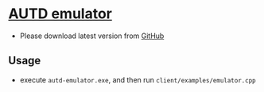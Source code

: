 # [AUTD emulator](https://github.com/shinolab/autd-emulator)

* Please download latest version from [GitHub](https://github.com/shinolab/autd-emulator/releases)

## Usage

* execute `autd-emulator.exe`, and then run `client/examples/emulator.cpp`
